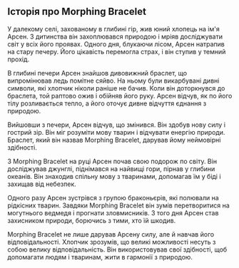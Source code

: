 ## Історія про Morphing Bracelet

У далекому селі, захованому в глибині гір, жив юний хлопець на ім'я Арсен. З дитинства він захоплювався природою і мріяв досліджувати світ у всіх його проявах. Одного дня, блукаючи лісом, Арсен натрапив на стару печеру. Його цікавість перемогла страх, і він ступив у темний прохід.

В глибині печери Арсен знайшов дивовижний браслет, що випромінював ледь помітне сяйво. На ньому були викарбувані дивні символи, які хлопчик ніколи раніше не бачив. Коли він доторкнувся до браслета, той раптово ожив і обійняв його руку. Арсен відчув, як по його тілу розливається тепло, а його оточує дивне відчуття єднання з природою.

Вийшовши з печери, Арсен відчув, що змінився. Він здобув нову силу і гострий зір. Він міг розуміти мову тварин і відчувати енергію природи. Браслет, який він назвав Morphing Bracelet, дарував йому неймовірні здібності.

З Morphing Bracelet на руці Арсен почав свою подорож по світу. Він досліджував джунглі, піднімався на найвищі гори, пірнав у глибини океанів. Він знаходив спільну мову з тваринами, допомагав їм у біді і захищав від небезпек.

Одного разу Арсен зустрівся з групою браконьєрів, які полювали на рідкісних тварин. Завдяки Morphing Bracelet він зумів перетворитися на могутнього ведмедя і прогнати зловмисників. З того дня Арсен став захисником природи, борючись з тими, хто їй шкодив.

Morphing Bracelet не лише дарував Арсену силу, але й навчав його відповідальності. Хлопчик зрозумів, що великі можливості несуть з собою велику відповідальність. Він використовував свої здібності, щоб допомагати людям і тваринам, жити в гармонії з природою.
